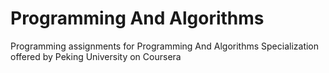 # Programming And Algorithms

Programming assignments for Programming And Algorithms Specialization offered by Peking University on Coursera
